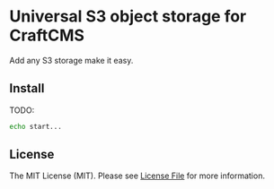 # Universal S3 object storage for CraftCMS

Add any S3 storage make it easy.

## Install

TODO:
```bash
echo start...
```


## License

The MIT License (MIT). Please see [License File](LICENSE) for more information.
